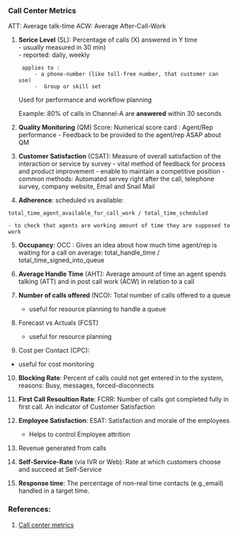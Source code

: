 
### Call Center Metrics

ATT: Average talk-time
ACW: Average After-Call-Work

1. **Serice Level** (SL):  Percentage of calls (X) answered in Y time  
		- usually measured in 30 min)	
		- reported: daily, weekly
		
		applies to :
			- a phone-number (like toll-free number, that customer can use)
			-  Group or skill set

	Used for performance and workflow planning 
	
	Example: 80% of calls in Channel-A are **answered** within 30 seconds
	

2.  **Quality Monitoring** (QM) Score: Numerical score card : Agent/Rep performance 
		- Feedback to be provided to the agent/rep ASAP about QM
		
3.  **Customer Satisfaction** (CSAT): Measure of overall satisfaction of the interaction or service by survey
		- vital method of feedback for process and product improvement
		- enable to maintain a competitive position
		- common methods: Automated servey right after the call, telephone survey, company website, Email and Snail Mail 
			

4. **Adherence**:  scheduled vs available: 
```
total_time_agent_available_for_call_work / total_time_scheduled
```
	- to check that agents are working amount of time they are supposed to work

5. **Occupancy**: OCC : Gives an idea about how much time  agent/rep is waiting for a call on average: total_handle_time / total_time_signed_into_queue

6. **Average Handle Time** (AHT): Average amount of time an agent spends talking  (ATT) and in post call work (ACW) in relation to a call

7. **Number of calls offered** (NCO): Total number of calls offered to a queue 
	- useful for resource planning to handle a queue
8. Forecast vs Actuals (FCST)
	- useful for resource planning 
9. Cost per Contact (CPC):
  - useful for cost monitoring

10. **Blocking Rate**: Percent of calls could not get entered in to the system, reasons: Busy, messages, forced-disconnects

11. **First Call Resoultion Rate**: FCRR: Number of calls got completed fully in first call. An indicator of Customer Satisfaction
12. **Employee Satisfaction**: ESAT: Satisfaction and morale of the employees
	- Helps to control Employee attrition 
13. Revenue generated from calls
14. **Self-Service-Rate** (via IVR or Web): Rate at which customers choose and succeed at Self-Service
15. **Response time**: The percentage of non-real time contacts (e.g.,email) handled in a target time. 





### References:
1. [Call center metrics](http://cdn.ttgtmedia.com/searchCRM/downloads/metrics-PDF_revised.pdf)	